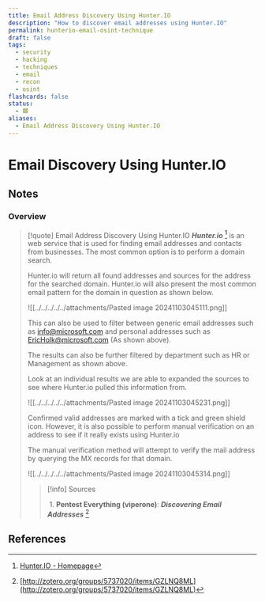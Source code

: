 ```yaml
---
title: Email Address Discovery Using Hunter.IO
description: "How to discover email addresses using Hunter.IO"
permalink: hunterio-email-osint-technique
draft: false
tags:
  - security
  - hacking
  - techniques
  - email
  - recon
  - osint
flashcards: false
status:
  - 🟩
aliases:
  - Email Address Discovery Using Hunter.IO
---
```

# Email Discovery Using Hunter.IO

## Notes 

### Overview

> [!quote] Email Address Discovery Using Hunter.IO
> ***Hunter.io*** [^1] is an web service that is used for finding email addresses and contacts from businesses. The most common option is to perform a domain search.
> 
> Hunter.io will return all found addresses and sources for the address for the searched domain. Hunter.io will also present the most common email pattern for the domain in question as shown below.
> 
> 
> ![[../../../../../attachments/Pasted image 20241103045111.png]]
> 
> This can also be used to filter between generic email addresses such as info@microsoft.com and personal addresses such as EricHolk@microsoft.com (As shown above).
>
> The results can also be further filtered by department such as HR or Management as shown above.
>
> Look at an individual results we are able to expanded the sources to see where Hunter.io pulled this information from.
> 
> ![[../../../../../attachments/Pasted image 20241103045231.png]]
> 
> Confirmed valid addresses are marked with a tick and green shield icon. However, it is also possible to perform manual verification on an address to see if it really exists using Hunter.io
>
> The manual verification method will attempt to verify the mail address by querying the MX records for that domain.
> 
> ![[../../../../../attachments/Pasted image 20241103045314.png]]
> 
>> [!info] Sources 
>> 
>> 1. **Pentest Everything (viperone)**: ***Discovering Email Addresses*** [^2] 


## References


[^1]: [Hunter.IO - Homepage](https://hunter.io/)
[^2]: [http://zotero.org/groups/5737020/items/GZLNQ8ML](http://zotero.org/groups/5737020/items/GZLNQ8ML)
[^10]: [Obsidian - Homepage](http://zotero.org/groups/5737020/items/5AMRCP64)
[^11]: [Spaced Repetition Obsidian Plugin - Github](http://zotero.org/groups/5737020/items/ZT6T6SKU)